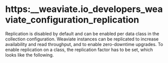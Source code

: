 # https:\_\_weaviate.io_developers_weaviate_configuration_replication

Replication is disabled by default and can be enabled per data class in the collection configuration. Weaviate instances can be replicated to increase availability and read throughput, and to enable zero-downtime upgrades. To enable replication on a class, the replication factor has to be set, which looks like the following.
